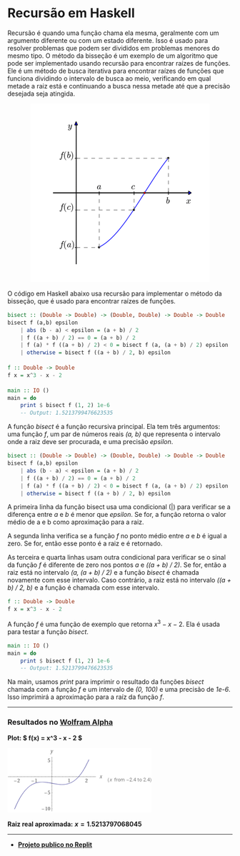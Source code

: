 # Recursão em Haskell

Recursão é quando uma função chama ela mesma, geralmente com um argumento diferente ou com um estado diferente. Isso é usado para resolver problemas que podem ser divididos em problemas menores do mesmo tipo. O método da bisseção é um exemplo de um algoritmo que pode ser implementado usando recursão para encontrar raízes de funções. Ele é um método de busca iterativa para encontrar raízes de funções que funciona dividindo o intervalo de busca ao meio, verificando em qual metade a raiz está e continuando a busca nessa metade até que a precisão desejada seja atingida.

<div align="center">

![](imgs/output-onlinegiftools.gif)

</div>

O código em Haskell abaixo usa recursão para implementar o método da bisseção, que é usado para encontrar raízes de funções.

```haskell
bisect :: (Double -> Double) -> (Double, Double) -> Double -> Double
bisect f (a,b) epsilon
    | abs (b - a) < epsilon = (a + b) / 2
    | f ((a + b) / 2) == 0 = (a + b) / 2
    | f (a) * f ((a + b) / 2) < 0 = bisect f (a, (a + b) / 2) epsilon
    | otherwise = bisect f ((a + b) / 2, b) epsilon

f :: Double -> Double
f x = x^3 - x - 2

main :: IO ()
main = do
    print $ bisect f (1, 2) 1e-6
    -- Output: 1.5213799476623535
```

A função  _bisect_ é a função recursiva principal. Ela tem três argumentos: uma função _f_, um par de números reais _(a, b)_ que representa o intervalo onde a raiz deve ser procurada, e uma precisão _epsilon_.

```haskell
bisect :: (Double -> Double) -> (Double, Double) -> Double -> Double
bisect f (a,b) epsilon
    | abs (b - a) < epsilon = (a + b) / 2
    | f ((a + b) / 2) == 0 = (a + b) / 2
    | f (a) * f ((a + b) / 2) < 0 = bisect f (a, (a + b) / 2) epsilon
    | otherwise = bisect f ((a + b) / 2, b) epsilon
```

A primeira linha da função bisect usa uma condicional (|) para verificar se a diferença entre _a_ e _b_ é menor que _epsilon_. Se for, a função retorna o valor médio de a e b como aproximação para a raiz.

A segunda linha verifica se a função _f_ no ponto médio entre _a_ e _b_ é igual a zero. Se for, então esse ponto é a raiz e é retornado.

As terceira e quarta linhas usam outra condicional para verificar se o sinal da função _f_ é diferente de zero nos pontos _a_ e _((a + b) / 2)_. Se for, então a raiz está no intervalo _(a, (a + b) / 2)_ e a função _bisect_ é chamada novamente com esse intervalo. Caso contrário, a raiz está no intervalo _((a + b) / 2, b)_ e a função é chamada com esse intervalo.

```haskell
f :: Double -> Double
f x = x^3 - x - 2
```

A função _f_ é uma função de exemplo que retorna $x^3 - x - 2$. Ela é usada para testar a função _bisect_.

```haskell
main :: IO ()
main = do
    print $ bisect f (1, 2) 1e-6
    -- Output: 1.5213799476623535
```

Na main, usamos _print_ para imprimir o resultado da funções _bisect_ chamada com a função _f_ e um intervalo de _(0, 100)_ e uma precisão de _1e-6_. Isso imprimirá a aproximação para a raíz da função _f_.

---

### Resultados no [Wolfram Alpha](https://www.wolframalpha.com/input?i=f+%28x%29+%3D+x%5E3+-+x+-+2)


**Plot: $ f(x) = x^3 - x - 2 $**

![](imgs/plot.png)

**Raiz real aproximada:**
**$x = 1.5213797068045$**

---

* [**Projeto publico no Replit**](https://replit.com/@EduardoLima100/Recursao-em-Haskell)

